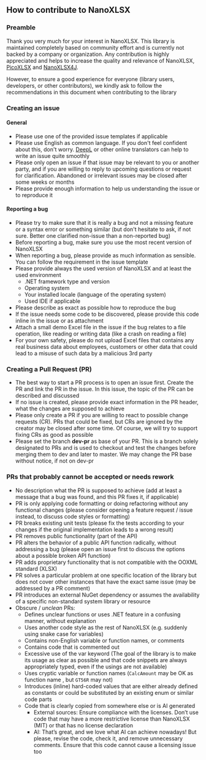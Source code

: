 
## How to contribute to NanoXLSX

### Preamble

Thank you very much for your interest in NanoXLSX. This library is maintained completely based on community effort and is currently not backed by a company or organization. Any contribution is highly appreciated and helps to increase the quality and relevance of NanoXLSX, [PicoXLSX](https://github.com/rabanti-github/PicoXLSX) and [NanoXLSX4J](https://github.com/rabanti-github/NanoXLSX4j).

However, to ensure a good experience for everyone (library users, developers, or other contributors), we kindly ask to follow the recommendations in this document when contributing to the library

### Creating an issue

#### General

* Please use one of the provided issue templates if applicable
* Please use English as common language. If you don't feel confident about this, don't worry. [DeepL]( https://www.deepl.com/translator) or other online translators can help to write an issue quite smoothly
* Please only open an issue if that issue may be relevant to you or another party, and if you are willing to reply to upcoming questions or request for clarification. Abandoned or irrelevant issues may be closed after some weeks or months
* Please provide enough information to help us understanding the issue or to reproduce it

#### Reporting a bug

* Please try to make sure that it is really a bug and not a missing feature or a syntax error or something similar (but don't hesitate to ask, if not sure. Better one clarified non-issue than a non-reported bug)
* Before reporting a bug, make sure you use the most recent version of NanoXLSX
* When reporting a bug, please provide as much information as sensible. You can follow the requirement in the issue template
* Please provide always the used version of NanoXLSX and at least the used environment
  * .NET framework type and version
  * Operating system
  * Your installed locale (language of the operating system)
  * Used IDE if applicable
* Please describe as exact as possible how to reproduce the bug
* If the issue needs some code to be discovered, please provide this code inline in the issue or as attachment
* Attach a small demo Excel file in the issue if the bug relates to a file operation, like reading or writing data (like a crash on reading a file)
* For your own safety, please do not upload Excel files that contains any real business data about employees, customers or other data that could lead to a misuse of such data by a malicious 3rd party
  
### Creating a Pull Request (PR)

* The best way to start a PR process is to open an issue first. Create the PR and link the PR in the issue. In this issue, the topic of the PR can be described and discussed
* If no issue is created, please provide exact information in the PR header, what the changes are supposed to achieve
* Please only create a PR if you are willing to react to possible change requests (CR). PRs that could be fixed, but CRs are ignored by the creator may be closed after some time. Of course, we will try to support fixing CRs as good as possible
* Please set the branch **dev-pr** as base of your PR. This is a branch solely designated to PRs and is used to checkout and test the changes before merging them to dev and later to master. We may change the PR base without notice, if not on dev-pr
  
### PRs that probably cannot be accepted or needs rework

* No description what the PR is supposed to achieve (add at least a message that a bug was found, and this PR fixes it, if applicable)
* PR is only applying code formatting or doing refactoring without any functional changes (please consider opening a feature request / issue instead, to discuss code styles or formatting)
* PR breaks existing unit tests (please fix the tests according to your changes if the original implementation leads to a wrong result) 
* PR removes public functionality (part of the API)
* PR alters the behavior of a public API function radically, without addressing a bug (please open an issue first to discuss the options about a possible broken API function)
* PR adds proprietary functionality that is not compatible with the OOXML standard (XLSX)
* PR solves a particular problem at one specific location of the library but does not cover other instances that have the exact same issue (may be addressed by a PR comment)
* PR introduces an external  NuGet dependency or assumes the availability of a specific non-standard system library or resource
* Obscure / *unclean* PRs:
  * Defines unclear functions or uses .NET feature in a confusing manner, without explanation
  * Uses another code style as the rest of NanoXLSX (e.g. suddenly using snake case for variables)
  * Contains non-English variable or function names, or comments
  * Contains code that is commented out
  * Excessive use of the var keyword (The goal of the library is to make its usage as clear as possible and that code snippets are always appropriately typed, even if the usings are not available)
  * Uses cryptic variable or function names (`CalcAmount` may be OK as function name , but `GT56R` may not)
  * Introduces (inline) hard-coded values that are either already defined as constants or could be substituted by an existing enum or similar code parts
  * Code that is clearly copied from somewhere else or is AI generated
    * External sources: Ensure compliance with the licenses. Don’t use code that may have a more restrictive license than NanoXLSX (MIT) or that has no license declaration
    * AI: That’s great, and we love what AI can achieve nowadays! But please, revise the code, check it, and remove unnecessary comments. Ensure that this code cannot cause a licensing issue too  